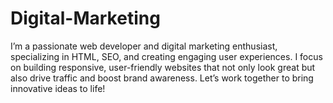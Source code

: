 # Digital-Marketing
I’m a passionate web developer and digital marketing enthusiast, specializing in HTML, SEO, and creating engaging user experiences. I focus on building responsive, user-friendly websites that not only look great but also drive traffic and boost brand awareness. Let’s work together to bring innovative ideas to life!
